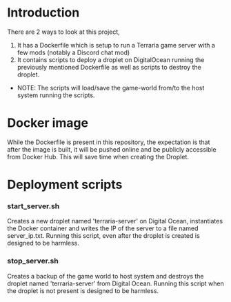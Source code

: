 
# Introduction

There are 2 ways to look at this project,

1. It has a Dockerfile which is setup to run a Terraria game server with a few 
 mods (notably a Discord chat mod)
2. It contains scripts to deploy a droplet on DigitalOcean running the 
 previously mentioned Dockerfile as well as scripts to destroy the droplet.
  * NOTE: The scripts will load/save the game-world from/to the host system 
    running the scripts.


# Docker image

While the Dockerfile is present in this repository, the expectation is that 
after the image is built, it will be pushed online and be publicly accessible 
from Docker Hub. This will save time when creating the Droplet. 


# Deployment scripts

### start_server.sh
Creates a new droplet named 'terraria-server' on Digital Ocean, instantiates 
the Docker container and writes the IP of the server to a file named 
server_ip.txt. Running this script, even after the droplet is created is 
designed to be harmless. 

### stop_server.sh
Creates a backup of the game world to host system and destroys the droplet 
named 'terraria-server' from Digital Ocean. Running this script when the 
droplet is not present is designed to be harmless.

